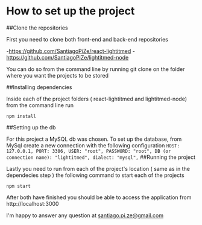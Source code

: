 # How to set up the project

##Clone the repositories

First you need to clone both front-end and back-end repositories

  -https://github.com/SantiagoPiZe/react-lightitmed
  -https://github.com/SantiagoPiZe/lightitmed-node
  
You can do so from the command line by running git clone <link> on the folder where you want the projects to be stored

##Installing dependencies

Inside each of the project folders ( react-lightitmed and lightitmed-node) from the command line run
  ```
  npm install
  ```
##Setting up the db

For this project a MySQL db was chosen. To set up the database, from MySql create a new connection with the following configuration
    ```
  HOST: 127.0.0.1,
  PORT: 3306,
  USER: "root",
  PASSWORD: "root",
  DB (or connection name): "lightitmed",
  dialect: "mysql",
    ```
 ##Running the project
 
 Lastly you need to run from each of the project's location ( same as in the dependecies step ) the following command to start each of the projects
 
  ```
  npm start
  ```
After both have finished you should be able to access the application from http://localhost:3000

I'm happy to answer any question at santiago.pi.ze@gmail.com
